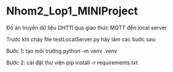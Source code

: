 # Nhom2_Lop1_MINIProject
Đồ án truyền dữ liệu DHT11 qua giao thức MQTT đến local server

Trước khi chạy file testLocalServer.py hãy làm các bước sau:

  Bước 1: tạo môi trường
    python -m venv .venv
    
  Bước 2: cài đặt thư viện
    pip install -r requirements.txt
